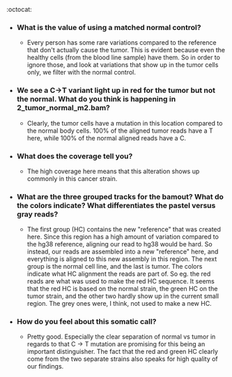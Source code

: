 :octocat:
- ### What is the value of using a matched normal control? ###
    - Every person has some rare variations compared to the reference that don't actually cause the tumor. This is evident because even the healthy cells (from the blood line sample) have them. So in order to ignore those, and look at variations that show up in the tumor cells only, we filter with the normal control.

- ### We see a C→T variant light up in red for the tumor but not the normal. What do you think is happening in 2_tumor_normal_m2.bam? ###
    - Clearly, the tumor cells have a mutation in this location compared to the normal body cells. 100% of the aligned tumor reads have a T here, while 100% of the normal aligned reads have a C.

- ### What does the coverage tell you? ###
    - The high coverage here means that this alteration shows up commonly in this cancer strain.

- ### What are the three grouped tracks for the bamout? What do the colors indicate? What differentiates the pastel versus gray reads? ###
    - The first group (HC) contains the new "reference" that was created here. Since this region has a high amount of variation compared to the hg38 reference, aligning our read to hg38 would be hard. So instead, our reads are assembled into a new "reference" here, and everything is aligned to this new assembly in this region. 
    The next group is the normal cell line, and the last is tumor.
    The colors indicate what HC alignment the reads are part of. So eg. the red reads are what was used to make the red HC sequence. It seems that the red HC is based on the normal strain, the green HC on the tumor strain, and the other two hardly show up in the current small region. The grey ones were, I think, not used to make a new HC.

- ### How do you feel about this somatic call? ###
    - Pretty good. Especially the clear separation of normal vs tumor in regards to that C -> T mutation are promising for this being an important distinguisher. The fact that the red and green HC clearly come from the two separate strains also speaks for high quality of our findings.
